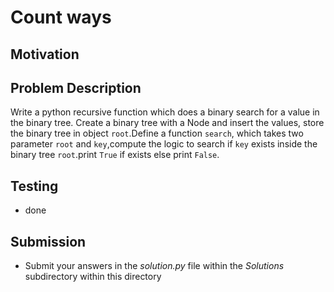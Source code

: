 # Count ways     

## Motivation


## Problem Description 
Write a python recursive function which does a binary search for a value in the binary tree. 
Create a binary tree with a Node and insert the values, store the binary tree in object `root`.Define a function `search`, which takes two parameter `root` and `key`,compute the logic to search if `key` exists inside the binary tree `root`.print `True` if exists else print `False`. 

## Testing
* done
 
## Submission
* Submit your answers in the *solution.py* file within the *Solutions* subdirectory within this directory
